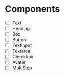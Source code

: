 # Components

- [ ] Text
- [ ] Heading
- [ ] Box
- [ ] Button
- [ ] TextInput
- [ ] Textarea
- [ ] Checkbox
- [ ] Avatar 
- [ ] MultiStep